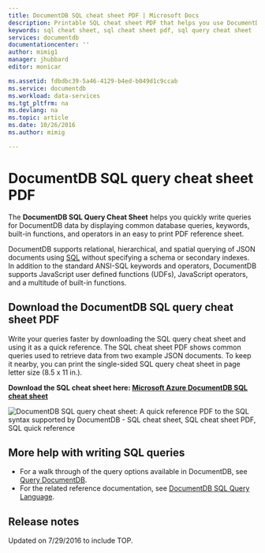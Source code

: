 ```yaml
---
title: DocumentDB SQL cheat sheet PDF | Microsoft Docs
description: Printable SQL cheat sheet PDF that helps you use DocumentDB's SQL syntax to query JSON documents in its NoSQL database - SQL quick reference
keywords: sql cheat sheet, sql cheat sheet pdf, sql query cheat sheet
services: documentdb
documentationcenter: ''
author: mimig1
manager: jhubbard
editor: monicar

ms.assetid: fdbdbc39-5a46-4129-b4ed-b049d1c9ccab
ms.service: documentdb
ms.workload: data-services
ms.tgt_pltfrm: na
ms.devlang: na
ms.topic: article
ms.date: 10/26/2016
ms.author: mimig

---
```

# DocumentDB SQL query cheat sheet PDF
The **DocumentDB SQL Query Cheat Sheet** helps you quickly write queries for DocumentDB data by displaying common  database queries, keywords, built-in functions, and operators in an easy to print PDF reference sheet. 

DocumentDB supports relational, hierarchical,  and spatial querying of JSON documents using [SQL](documentdb-sql-query.md) without specifying a schema or secondary indexes. In addition to the standard ANSI-SQL keywords and operators, DocumentDB supports JavaScript user defined functions (UDFs), JavaScript operators, and a multitude of built-in functions.

## Download the DocumentDB SQL query cheat sheet PDF
Write your queries faster by downloading the SQL query cheat sheet and using it as a quick reference. The SQL cheat sheet PDF shows common queries used to retrieve data from two example JSON documents. To keep it nearby, you can print the single-sided SQL query cheat sheet in page letter size (8.5 x 11 in.).

**Download the SQL cheat sheet here: [Microsoft Azure DocumentDB SQL cheat sheet](http://go.microsoft.com/fwlink/?LinkId=623215)**

![DocumentDB SQL query cheat sheet: A quick reference PDF to the SQL syntax supported by DocumentDB - SQL cheat sheet, SQL cheat sheet PDF, SQL quick reference][cheat-sheet]

[cheat-sheet]: ./media/documentdb-sql-query-cheat-sheet/microsoft-documentdb-sql-query-cheat-sheet-v4.png


## More help with writing SQL queries
* For a walk through of the query options available in DocumentDB, see [Query DocumentDB](documentdb-sql-query.md).
* For the related reference documentation, see [DocumentDB SQL Query Language](https://msdn.microsoft.com/library/azure/dn782250.aspx).

## Release notes
Updated on 7/29/2016 to include TOP.

